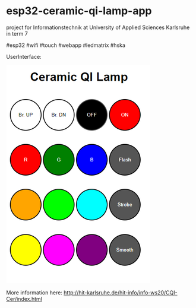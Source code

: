 # esp32-ceramic-qi-lamp-app
project for Informationstechnik at University of Applied Sciences Karlsruhe in term 7

#esp32 #wifi #touch #webapp #ledmatrix #hska

UserInterface:

![UI](ui.png)

More information here:
http://hit-karlsruhe.de/hit-info/info-ws20/CQI-Cer/index.html
